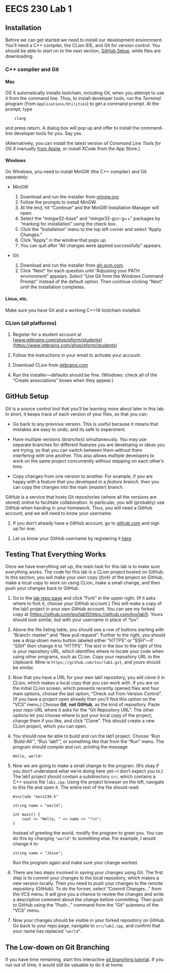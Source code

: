 # EECS 230 Lab 1

## Installation

Before we can get started we need to install our development environment.
You’ll need a C++ compiler, the CLion IDE, and Git for version control.
You should be able to start on to the next section,
[GitHub Setup](#github-setup), while files are downloading.

### C++ compiler and Git

#### Mac

OS X automatically installs toolchain, including Git, when you attempt to use it from the
command line. Thus, to install developer tools, run the *Terminal* program
(from `Applications/Utilities`) to get a command prompt. At the prompt, type

```
    clang
```

and press return. A dialog box will pop up and offer to install the command-line
developer tools for you. Say yes.

(Alternatively, you can install the latest version of *Command Line Tools for OS X*
manually [from Apple](https://developer.apple.com/downloads/), or install *XCode* from
the App Store.)

#### Windows

On Windows, you need to install MinGW (the C++ compiler) and Git separately:

  - MinGW

    1.  Download and run the installer from [mingw.org](http://www.mingw.org/download/installer).
    2.  Follow the prompts to install MinGW.
    3.  At the end, hit “Continue“ and the MinGW Installation Manager will open.
    4.  Select the “mingw32-base” and “mingw32-gcc-g++” packages
        by “marking for installation” using the check box.
    5.  Click the “Installation” menu to the top left corner and select “Apply Changes.”
    6.  Click “Apply” in the window that pops up.
    7.  You can quit after “All changes were applied successfully” appears.

  - Git

    1.  Download and run the installer from [git-scm.com](https://git-scm.com/download/win).
    2.  Click “Next” for each question until “Adjusting your PATH environment” appears.
        Select “Use Git from the Windows Command Prompt” instead of the default option.
        Then continue clicking “Next” until the installation completes.
        
#### Linux, etc.

Make sure you have Git and a working C++14 toolchain installed.

### CLion (all platforms)

1.  Register for a student account at
    [www.jetbrains.com/shop/eform/students](https://www.jetbrains.com/shop/eform/students)

2.  Follow the instructions in your email to activate your account.

3.  Download CLion from [jetbrains.com](https://www.jetbrains.com/clion/download)

4.  Run the installer—defaults should be fine. (Windows: check all of the
    “Create associations” boxes when they appear.)

## GitHub Setup

Git is a source control tool that you’ll be learning more about later in this lab.
In short, it keeps track of each version of your files, so that you can:

  - Go back to any previous version. This is useful because it means that mistakes
    are easy to undo, and its safe to experiment.
  
  - Have multiple versions (*branches*) simultaneously. You may use separate branches for
    different features you are developing or ideas you are trying, so that you can switch
    between them without them interfering with one another. This also allows multiple developers
    to work on the same project concurrently without stepping on each other’s toes.
  
  - Copy changes from one version to another. For example, if you are happy with a feature
    that you developed in a *feature branch*, then you can copy the changes into the main
    (*master*) branch.

GitHub is a service that hosts Git repositories (where all the versions are stored) online
to facilitate collaboration. In particular, you will (probably) use GitHub when handing in
your homework. Thus, you will need a GitHub account, and we will need to know your username:

1.  If you don’t already have a GitHub account, go to [github.com](https://github.com/) and sign up for one.

2.  Let us know your GitHub username by registering it [here](http://goo.gl/forms/fjlXl51Lsq).

## Testing That Everything Works

Once we have everything set up, the main task for this lab is to make sure everything works.
The code for this lab is a CLion project hosted on GitHub. In this section, you will make
your own copy (*fork*) of the project on GitHub, make a local copy to work on using CLion,
make a small change, and then push your changes back to GitHub.
 
1. Go to the [lab repo page](https://github.com/eecs230/lab1) and click “Fork” in the upper right.
(If it asks where to fork it, choose your GitHub account.)
This will make a copy of the lab1 project in your own GitHub account. You can see my forked copy
at [https://github.com/tov/lab1](https://github.com/tov/lab1). Yours should look similar, but with
your username in place of “tov”.

2. Above the file listing table, you should see a row of buttons starting with “Branch: master” and
“New pull request”. Further to the right, you should see a drop-down menu button labeled either “HTTPS” or
“SSH”—if “SSH” then change it to “HTTPS”. The text in the box to the right of this is your repository URL,
which identifies where to locate your code when using other programs, such as CLion. Copy your repository URL
to the clipboard. Mine is `https://github.com/tov/lab1.git`, and yours should be similar.

3. Now that you have a URL for your own lab1 repository, you will *clone* it in CLion, which makes a local
copy that you can work with. If you are on the initial CLion screen, which presents recently opened files
and four main options, choose the last option, “Check out from Version Control”. (If you have a project open
already then you’ll find this option on the “VCS” menu.) Choose **Git**, **not GitHub**, as the kind of
repository. Paste your repo URL where it asks for the “Git Repository URL”. The other options let you choose
where to put your local copy of the project; change them if you like, and click “Clone”. This should create
a new CLion project, which you can open.

4.  You should now be able to build and run the lab1 project. Choose “Run 'Build-All'”, “Run 'lab1'”, or
    something like that from the “Run” menu. The program should compile and run, printing the message

    ```
    Hello, world!
    ```

5.  Now we are going to make a small change to the program. (It’s okay if you don’t understand what
    we’re doing here yet—I don’t expect you to.) The lab1 project should contain a subdirectory `src`, which contains a C++ source file `lab1.cpp`.
    Using the project browser on the left, navigate to this file and open it. The entire text of the file should read:

    ```
    #include "eecs230.h"

    string name = "world";

    int main() {
        cout << "Hello, " << name << "!\n";
    }
    ```

    Instead of greeting the world, modify the program to greet you. You can do this by
    changing `"world"` to something else. For example, I would change it to:

    ```
    string name = "Jesse";
    ```

    Run the program again and make sure your change worked.

6. There are two steps involved in saving your changes using Git. The first step is to *commit*
your changes to the local repository, which makes a new version locally. Then you need to *push*
your changes to the remote repository (GitHub). To do the former, select “Commit Changes...” from the VCS
menu. It will give you a chance to review the changes and write a descriptive comment about the change
before committing. Then push to GitHub using the “Push...” command from the “Git” submenu of the “VCS” menu.

7. Now your changes should be visible in your forked repository on GitHub. Go back to your repo page, navigate
to `src/lab1.cpp`, and confirm that your name has replaced `"world"`.

## The Low-down on Git Branching

If you have time remaining, start this interactive
[git branching tutorial](http://pcottle.github.io/learnGitBranching/). If you run out of time,
it would still be valuable to do it at home.
